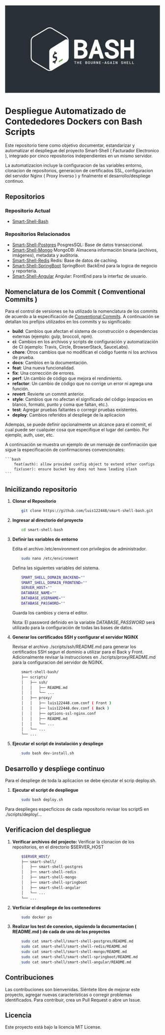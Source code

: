 ![Logo del Projecto](./resources/logo.png)

# Despliegue Automatizado de Contededores Dockers con Bash Scripts

Este repositorio tiene como objetivo documentar, estandarizar y automatizar el despliegue del proyecto Smart-Shell ( Facturador Electronico ), integrado por cinco repositorios independientes en un mismo servidor.

La automatizacion incluye la configuracion de las variables entorno, clonacion de repositorios, generacion de certificados SSL, configuracion del servidor Nginx ( Proxy Inverso ) y finalmente el desarrollo/despliege continuo.
  
## Repositorios

### Repositorio Actual
- [Smart-Shell-Bash](https://github.com/luis122448/smart-shell-bash)

### Repositorios Relacionados

- [Smart-Shell-Postgres](https://github.com/luis122448/smart-shell-postgres)
PosgresSQL: Base de datos transaccional.
- [Smart-Shell-Mongo](https://github.com/luis122448/smart-shell-mongo)
MongoDB: Almacena información binaria (archivos, imágenes), metadata y auditoria.
- [Smart-Shell-Redis](https://github.com/luis122448/smart-shell-redis)
Redis: Base de datos de caching.
- [Smart-Shell-SpringBoot](https://github.com/luis122448/smart-shell-springboot)
SpringBoot: BackEnd para la logica de negocio y reporteria.
- [Smart-Shell-Angular](https://github.com/luis122448/smart-shell-angular)
Angular: FrontEnd para la interfaz de usuario.

## Nomenclatura de los Commit ( Comventional Commits )

Para el control de versiones se ha utilizado la nomenclatura de los commits de acuerdo a la especificación de [Conventional Commits](https://www.conventionalcommits.org/en/v1.0.0/). A continuación se detallan los prefijos utilizados en los commits y su significado:

- **build**: Cambios que afectan el sistema de construcción o dependencias externas (ejemplo: gulp, broccoli, npm).
- **ci**: Cambios en los archivos y scripts de configuración y automatización de CI (ejemplo: Travis, Circle, BrowserStack, SauceLabs).
- **chore**: Otros cambios que no modifican el código fuente ni los archivos de prueba.
- **docs**: Cambios en la documentación.
- **feat**: Una nueva funcionalidad.
- **fix**: Una corrección de errores.
- **perf**: Un cambio de código que mejora el rendimiento.
- **refactor**: Un cambio de código que no corrige un error ni agrega una función.
- **revert**: Revierte un commit anterior.
- **style**: Cambios que no afectan el significado del código (espacios en blanco, formato, punto y coma que faltan, etc.).
- **test**: Agregar pruebas faltantes o corregir pruebas existentes.
- **deploy**: Cambios referidos al despliege de la aplicacion

Adempàs, se puede definir opcionalmente un alcance para el commit, el cual puede ser cualquier cosa que especifique el lugar del cambio. Por ejemplo, auth, user, etc.

A continuación se muestra un ejemplo de un mensaje de confirmación que sigue la especificación de confirmaciones convencionales:

    ```bash
        feat(auth): allow provided config object to extend other configs
        fix(user): ensure bucket key does not have leading slash
    ```

## Inicilizando repositorio

1. **Clonar el Repositorio**
   
    ```bash
        git clone https://github.com/luis122448/smart-shell-bash.git
    ```

2. **Ingresar al directorio del proyecto**
        
    ```bash
        cd smart-shell-bash
    ```

3. **Definir las variables de entorno**
    
    Edita el archivo /etc/environment con privilegios de administrador.
    
    ```bash
        sudo nano /etc/environment
    ```
    
    Defina las siguientes variables del sistema.
    
    ```bash
        SMART_SHELL_DOMAIN_BACKEND=""
        SMART_SHELL_DOMAIN_FRONTEND=""
        SERVER_HOST=""
        DATABASE_NAME=""
        DATABASE_USERNAME=""
        DATABASE_PASSWORD=""
    ```

    Guarda los cambios y cierra el editor.
    
    Nota: El password definido en la variable *DATABASE_PASSWORD* será utilizado para la configuración de todas las bases de datos.

4. **Generar los certificados SSH y configurar el servidor NGINX**

    Revisar el archivo ./scripts/ssh/README.md para generar los certificados SSH segun el dominio a utilizar para el Back y Front.
    Adicionalmente revisar la instrucciones en ./scripts/proxy/README.md para la configuracion del servidor de NGINX.

    ```bash
        smart-shell-bash/
        ├── scripts/
        │   ├── ssh/
        │   │   ├── README.md
        │   │   └── ...
        │   ├── proxy/
        │   │   ├── luis122448.com.conf ( Front )
        │   │   ├── luis122448.dev.conf ( Back )
        │   │   ├── options-ssl-nginx.conf
        │   │   ├── README.md
        │   │   └── ...
        │   └── ...
        └── ...
    ```

5. **Ejecutar el script de instalación y despliege**
    
    ```bash
        sudo bash dev-install.sh
    ```

## Desarrollo y despliege continuo

Para el despliege de toda la aplicacion se debe ejecutar el scrip deploy.sh.

1. **Ejecutar el script de despliegue**
    
    ```bash
        sudo bash deploy.sh
    ```

Para desplieges especficicos de cada repositorio revisar los scriptS en ./scripts/deploy/... 

## Verificacion del despliegue

1. **Verificar archivos del projecto:**
    Verificar la clonacion de los repositorios, en el directorio $SERVER_HOST

    ```bash
        $SERVER_HOST/
        ├── smart-shell/
        │   ├── smart-shell-postgres
        │   ├── smart-shell-redis
        │   ├── smart-shell-mongo
        │   ├── smart-shell-springboot
        │   ├── smart-shell-angular
        │   └── ...
        └── ...
    ```

2.  **Verficiar el despliege de los contenedores**
    
    ```bash
        sudo docker ps
    ```
    
3. **Realizar los test de conexion, siguiendo la documentacion ( README.md ) de cada de uno de los proyectos**

    ```bash
        sudo cat smart-shell/smart-shell-postgres/README.md
        sudo cat smart-shell/smart-shell-redis/README.md
        sudo cat smart-shell/smart-shell-mongo/README.md
        sudo cat smart-shell/smart-shell-springboot/README.md
        sudo cat smart-shell/smart-shell-angular/README.md
    ```

## Contribuciones
Las contribuciones son bienvenidas. Siéntete libre de mejorar este proyecto, agregar nuevas características o corregir problemas identificados. Para contribuir, crea un Pull Request o abre un Issue.

## Licencia
Este proyecto está bajo la licencia MIT License.